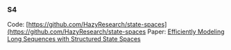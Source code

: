 ### S4 

Code: [https://github.com/HazyResearch/state-spaces](https://github.com/HazyResearch/state-spaces
Paper: [Efficiently Modeling Long Sequences with Structured State Spaces](https://arxiv.org/abs/2111.00396)
